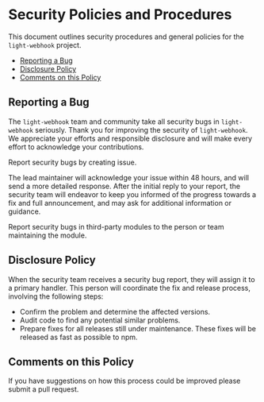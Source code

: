 # Security Policies and Procedures

This document outlines security procedures and general policies for the `light-webhook`
project.

  * [Reporting a Bug](#reporting-a-bug)
  * [Disclosure Policy](#disclosure-policy)
  * [Comments on this Policy](#comments-on-this-policy)

## Reporting a Bug

The `light-webhook` team and community take all security bugs in `light-webhook` seriously.
Thank you for improving the security of `light-webhook`. We appreciate your efforts and
responsible disclosure and will make every effort to acknowledge your
contributions.

Report security bugs by creating issue.

The lead maintainer will acknowledge your issue within 48 hours, and will send a
more detailed response. After the initial reply to your report, the security team will
endeavor to keep you informed of the progress towards a fix and full
announcement, and may ask for additional information or guidance.

Report security bugs in third-party modules to the person or team maintaining
the module.

## Disclosure Policy

When the security team receives a security bug report, they will assign it to a
primary handler. This person will coordinate the fix and release process,
involving the following steps:

  * Confirm the problem and determine the affected versions.
  * Audit code to find any potential similar problems.
  * Prepare fixes for all releases still under maintenance. These fixes will be
    released as fast as possible to npm.

## Comments on this Policy

If you have suggestions on how this process could be improved please submit a
pull request.
